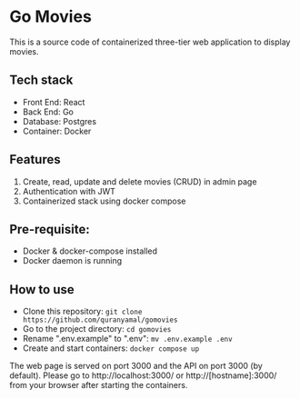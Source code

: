 # Go Movies

This is a source code of containerized three-tier web application to display movies.
## Tech stack
- Front End: React
- Back End: Go
- Database: Postgres
- Container: Docker

## Features
1. Create, read, update and delete movies (CRUD) in admin page
2. Authentication with JWT
3. Containerized stack using docker compose

## Pre-requisite:
- Docker & docker-compose installed
- Docker daemon is running

## How to use
- Clone this repository: `git clone https://github.com/quranyamal/gomovies`
- Go to the project directory: `cd gomovies`
- Rename ".env.example" to ".env": `mv .env.example .env`
- Create and start containers: `docker compose up`

The web page is served on port 3000 and the API on port 3000 (by default). Please go to http://localhost:3000/ or http://[hostname]:3000/ from your browser after starting the containers.